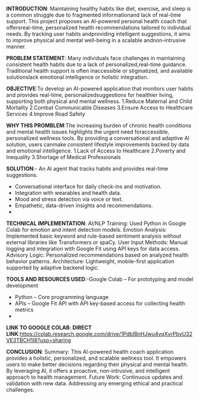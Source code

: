 **INTRODUCTION**: Maintaining healthy habits like diet, exercise, and sleep is a common struggle due to fragmented informationand lack of real-time support. This project proposes an Al-powered personal health coach that offersreal-time, personalized health recommendations tailored to individual needs. By tracking user habits andproviding intelligent suggestions, it aims to improve physical and mental well-being in a scalable andnon-intrusive manner.

**PROBLEM STATEMENT**: Many individuals face challenges in maintaining consistent health habits due to a lack of personalized,real-time guidance. Traditional health support is often inaccessible or stigmatized, and available solutionslack emotional intelligence or holistic integration.

**OBJECTIVE**:To develop an Al-powered application that monitors user habits and provides real-time, personalizedsuggestions for healthier living, supporting both physical and mental wellness.
1.Reduce Maternal and Child Mortality
2.Combat Communicable Diseases
3.Ensure Access to Healthcare Services
4.Improve Road Safety

**WHY THIS PROMBLEM**:The increasing burden of chronic health conditions and mental health issues highlights the urgent need foraccessible, personalized wellness tools. By providing a conversational and adaptive Al solution, users canmake consistent lifestyle improvements backed by data and emotional intelligence.
1.Lack of Access to Healthcare
2.Poverty and Inequality
3.Shortage of Medical Professionals

**SOLUTION**:- An Al agent that tracks habits and provides real-time suggestions.
- Conversational interface for daily check-ins and motivation.
- Integration with wearables and health data.
- Mood and stress detection via voice or text.
- Empathetic, data-driven insights and recommendations.
- 
**TECHNICAL IMPLEMENTATION**:
AI/NLP Training: Used Python in Google Colab for emotion and intent detection models.
Emotion Analysis: Implemented basic keyword and rule-based sentiment analysis without
external libraries like Transformers or spaCy.
User Input Methods: Manual logging and integration with Google Fit using API keys for
data access.
Advisory Logic: Personalized recommendations based on analyzed health behavior
patterns.
Architecture: Lightweight, mobile-first application supported by adaptive backend logic.

**TOOLS AND RESOURCES USED**:-Google Colab – For prototyping and model development
- Python – Core programming language
- APIs – Google Fit API with API key-based access for collecting health metrics
- 
**LINK TO GOOGLE COLAB**:
**DIRECT LINK**:https://colab.research.google.com/drive/1PdbIBnHJwu4vqXvrPbvU32VE3TBCH1I8?usp=sharing
  
**CONCLUSION**:
  Summary:
This Al-powered health coach application provides a holistic, personalized, and scalable wellness tool. It empowers users to make better decisions regarding their physical and mental health. By leveraging Al, it offers a proactive, non-intrusive, and intelligent approach to health management.
Future Work:
 Continuous updates and validation with new data.
Addressing any emerging ethical and practical challenges.



  



